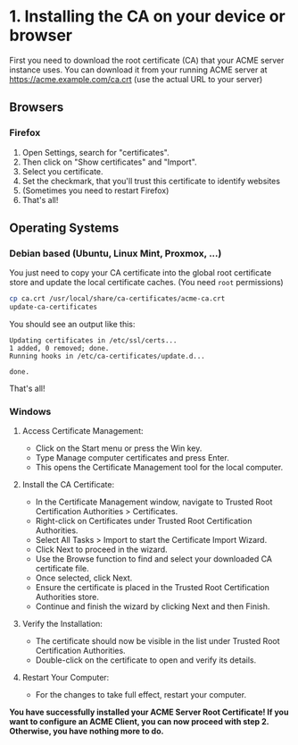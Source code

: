 # 1. Installing the CA on your device or browser

First you need to download the root certificate (CA) that your ACME server instance uses.
You can download it from your running ACME server at https://acme.example.com/ca.crt (use the actual URL to your server)

## Browsers

### Firefox
1. Open Settings, search for "certificates". 
2. Then click on "Show certificates" and "Import". 
3. Select you certificate.
4. Set the checkmark, that you'll trust this certificate to identify websites
5. (Sometimes you need to restart Firefox)
6. That's all!

## Operating Systems

### Debian based (Ubuntu, Linux Mint, Proxmox, ...)
You just need to copy your CA certificate into the global root certificate store and update the local certificate caches. (You need `root` permissions)
```bash
cp ca.crt /usr/local/share/ca-certificates/acme-ca.crt
update-ca-certificates
```
You should see an output like this:
```
Updating certificates in /etc/ssl/certs...
1 added, 0 removed; done.
Running hooks in /etc/ca-certificates/update.d...

done.
```
That's all! 

### Windows
1. Access Certificate Management:
   - Click on the Start menu or press the Win key.
   - Type Manage computer certificates and press Enter.
   - This opens the Certificate Management tool for the local computer.

2. Install the CA Certificate:
   - In the Certificate Management window, navigate to Trusted Root Certification Authorities > Certificates.
   - Right-click on Certificates under Trusted Root Certification Authorities.
   - Select All Tasks > Import to start the Certificate Import Wizard.
   - Click Next to proceed in the wizard.
   - Use the Browse function to find and select your downloaded CA certificate file.
   - Once selected, click Next.
   - Ensure the certificate is placed in the Trusted Root Certification Authorities store.
   - Continue and finish the wizard by clicking Next and then Finish.

3. Verify the Installation:
   - The certificate should now be visible in the list under Trusted Root Certification Authorities.
   - Double-click on the certificate to open and verify its details.

4. Restart Your Computer:
   - For the changes to take full effect, restart your computer.


**You have successfully installed your ACME Server Root Certificate!
If you want to configure an ACME Client, you can now proceed with step 2.
Otherwise, you have nothing more to do.**
